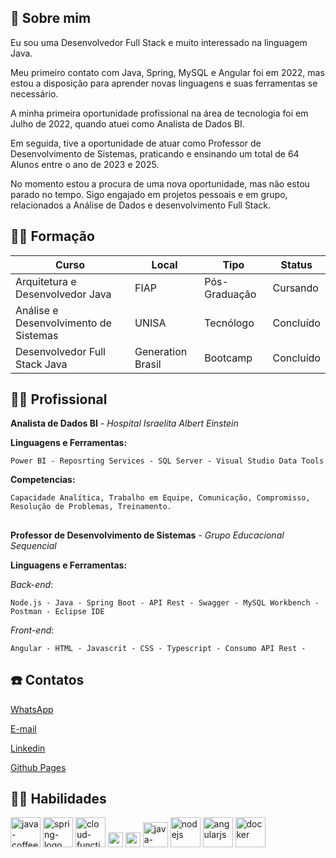 
## 🚀 Sobre mim
Eu sou uma Desenvolvedor Full Stack e muito interessado na linguagem Java. 

Meu primeiro contato com Java, Spring, MySQL e Angular foi em 2022, mas estou a disposição para aprender novas linguagens e suas ferramentas se necessário.

A minha primeira oportunidade profissional na área de tecnologia foi em Julho de 2022, quando atuei como Analista de Dados BI.

Em seguida, tive a oportunidade de atuar como Professor de Desenvolvimento de Sistemas, praticando e ensinando um total de 64 Alunos entre o ano de 2023 e 2025.

No momento estou a procura de uma nova oportunidade, mas não estou parado no tempo. Sigo engajado em projetos pessoais e em grupo, relacionados a Análise de Dados e desenvolvimento Full Stack.

## 👨‍🎓 Formação
| Curso  | Local | Tipo | Status |
| ------------- | ------------- | ------------- | -------------| 
| Arquitetura e Desenvolvedor Java  | FIAP | Pós-Graduação |Cursando |
| Análise e Desenvolvimento de Sistemas  | UNISA | Tecnólogo | Concluído |
| Desenvolvedor Full Stack Java | Generation Brasil | Bootcamp | Concluído |


## 👨‍💻 Profissional

**Analista de Dados BI** - _Hospital Israelita Albert Einstein_

**Linguagens e Ferramentas:**

```
Power BI - Reposrting Services - SQL Server - Visual Studio Data Tools
```

**Competencias:** 
```
Capacidade Analítica, Trabalho em Equipe, Comunicação, Compromisso, Resolução de Problemas, Treinamento. 
```
##
**Professor de Desenvolvimento de Sistemas** - _Grupo Educacional Sequencial_ 

**Linguagens e Ferramentas:**

_Back-end_:
```
Node.js - Java - Spring Boot - API Rest - Swagger - MySQL Workbench - Postman - Eclipse IDE   
```
_Front-end_:
```
Angular - HTML - Javascrit - CSS - Typescript - Consumo API Rest -   
```

## ☎️ Contatos

[WhatsApp](https://wa.me/+5511956396531)

[E-mail](mailto:lucash.96@hotmail.com)

[Linkedin](https://www.linkedin.com/in/lucas-amaro-5711611ab/)

[Github Pages](https://lucasherculanoamaro.github.io/)


## 	🤹‍♂️ Habilidades

<div>
<img width="48" height="48" src="https://img.icons8.com/color/48/java-coffee-cup-logo--v1.png" alt="java-coffee-cup-logo--v1"/>

<img width="48" height="48" src="https://img.icons8.com/color/48/spring-logo.png" alt="spring-logo"/>

<img width="48" height="48" src="https://img.icons8.com/color/48/cloud-function.png" alt="cloud-function"/>

<img width="24" height="24" src="https://img.icons8.com/external-those-icons-flat-those-icons/24/external-MySQL-programming-and-development-those-icons-flat-those-icons.png" alt="external-MySQL-programming-and-development-those-icons-flat-those-icons"/>

<img width="24" height="24" src="https://img.icons8.com/external-tal-revivo-color-tal-revivo/24/external-postman-is-the-only-complete-api-development-environment-logo-color-tal-revivo.png" alt="external-postman-is-the-only-complete-api-development-environment-logo-color-tal-revivo"/>

<img width="40" height="40" src="https://img.icons8.com/office/40/java-eclipse.png" alt="java-eclipse"/>

<img width="48" height="48" src="https://img.icons8.com/color/48/nodejs.png" alt="nodejs"/>

<img width="48" height="48" src="https://img.icons8.com/color/48/angularjs.png" alt="angularjs"/>

<img width="48" height="48" src="https://img.icons8.com/fluency/48/docker.png" alt="docker"/>

</div>

